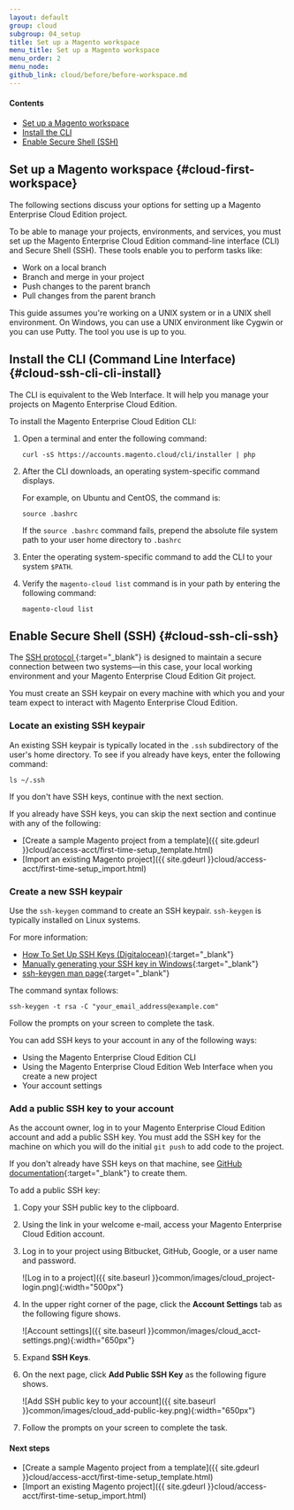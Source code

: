 ```yaml
---
layout: default
group: cloud
subgroup: 04_setup
title: Set up a Magento workspace
menu_title: Set up a Magento workspace
menu_order: 2
menu_node: 
github_link: cloud/before/before-workspace.md
---
```


#### Contents
*	[Set up a Magento workspace](#cloud-first-workspace)
*	[Install the CLI](#cloud-ssh-cli-cli-install)
*	[Enable Secure Shell (SSH)](#cloud-ssh-cli-ssh)

## Set up a Magento workspace {#cloud-first-workspace}
The following sections discuss your options for setting up a Magento Enterprise Cloud Edition project.

To be able to manage your projects, environments, and services, you must set up the Magento Enterprise Cloud Edition command-line interface (CLI) and Secure Shell (SSH). These tools enable you to perform tasks like:

*	Work on a local branch
*	Branch and merge in your project
*	Push changes to the parent branch
*	Pull changes from the parent branch

This guide assumes you're working on a UNIX system or in a UNIX shell environment. On Windows, you can use a UNIX environment like Cygwin or you can use Putty. The tool you use is up to you.

## Install the CLI (Command Line Interface) {#cloud-ssh-cli-cli-install}
The CLI is equivalent to the Web Interface. It will help you manage your projects on Magento Enterprise Cloud Edition.

To install the Magento Enterprise Cloud Edition CLI:

1.	Open a terminal and enter the following command:

		curl -sS https://accounts.magento.cloud/cli/installer | php
2.	After the CLI downloads, an operating system-specific command displays.

	For example, on Ubuntu and CentOS, the command is:

		source .bashrc

	If the `source .bashrc` command fails, prepend the absolute file system path to your user home directory to `.bashrc`
3.	Enter the operating system-specific command to add the CLI to your system `$PATH`.
4.	Verify the `magento-cloud list` command is in your path by entering the following command:

		magento-cloud list

## Enable Secure Shell (SSH) {#cloud-ssh-cli-ssh}
The [SSH protocol ](https://en.wikipedia.org/wiki/Secure_Shell){:target="_blank"} is designed to maintain a secure connection between two systems&mdash;in this case, your local working environment and your Magento Enterprise Cloud Edition Git project.

You must create an SSH keypair on every machine with which you and your team expect to interact with Magento Enterprise Cloud Edition.

### Locate an existing SSH keypair
An existing SSH keypair is typically located in the `.ssh` subdirectory of the user's home directory. To see if you already have keys, enter the following command:

	ls ~/.ssh

If you don't have SSH keys, continue with the next section.

If you already have SSH keys, you can skip the next section and continue with any of the following:

*	[Create a sample Magento project from a template]({{ site.gdeurl }}cloud/access-acct/first-time-setup_template.html)
*	[Import an existing Magento project]({{ site.gdeurl }}cloud/access-acct/first-time-setup_import.html)

### Create a new SSH keypair
Use the `ssh-keygen` command to create an SSH keypair. `ssh-keygen` is typically installed on Linux systems. 

For more information:

*	[How To Set Up SSH Keys (Digitalocean)](https://www.digitalocean.com/community/tutorials/how-to-set-up-ssh-keys--2){:target="_blank"}
*	[Manually generating your SSH key in Windows](https://docs.joyent.com/public-cloud/getting-started/ssh-keys/generating-an-ssh-key-manually/manually-generating-your-ssh-key-in-windows){:target="_blank"}
*	[ssh-keygen man page](http://linux.die.net/man/1/ssh-keygen){:target="_blank"}

The command syntax follows:

	ssh-keygen -t rsa -C "your_email_address@example.com"

Follow the prompts on your screen to complete the task.

You can add SSH keys to your account in any of the following ways:

*	Using the Magento Enterprise Cloud Edition CLI
*	Using the Magento Enterprise Cloud Edition Web Interface when you create a new project
*	Your account settings

### Add a public SSH key to your account
As the account owner, log in to your Magento Enterprise Cloud Edition account and add a public SSH key. You must add the SSH key for the machine on which you will do the initial `git push` to add code to the project.

If you don't already have SSH keys on that machine, see [GitHub documentation](https://help.github.com/articles/generating-an-ssh-key){:target="_blank"} to create them.

To add a public SSH key:

1.	Copy your SSH public key to the clipboard.
2.	Using the link in your welcome e-mail, access your Magento Enterprise Cloud Edition account.
2.	Log in to your project using Bitbucket, GitHub, Google, or a user name and password.

	![Log in to a project]({{ site.baseurl }}common/images/cloud_project-login.png){:width="500px"}
3.	In the upper right corner of the page, click the **Account Settings** tab as the following figure shows.

	![Account settings]({{ site.baseurl }}common/images/cloud_acct-settings.png){:width="650px"}
5.	Expand **SSH Keys**.
6.	On the next page, click **Add Public SSH Key** as the following figure shows.

	![Add SSH public key to your account]({{ site.baseurl }}common/images/cloud_add-public-key.png){:width="650px"}
7.	Follow the prompts on your screen to complete the task.

#### Next steps
*	[Create a sample Magento project from a template]({{ site.gdeurl }}cloud/access-acct/first-time-setup_template.html)
*	[Import an existing Magento project]({{ site.gdeurl }}cloud/access-acct/first-time-setup_import.html)

